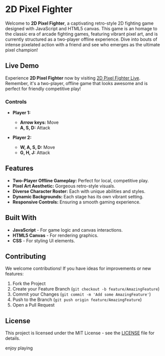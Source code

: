 # 2D Pixel Fighter

Welcome to **2D Pixel Fighter**, a captivating retro-style 2D fighting game designed with JavaScript and HTML5 canvas. This game is an homage to the classic era of arcade fighting games, featuring vibrant pixel art, and is currently structured as a two-player offline experience. Dive into bouts of intense pixelated action with a friend and see who emerges as the ultimate pixel champion!

## Live Demo

Experience **2D Pixel Fighter** now by visiting [2D Pixel Fighter Live](https://esshamza.github.io/Fighting-art-Game/). Remember, it's a two-player, offline game that looks awesome and is perfect for friendly competitive play!


### Controls

- **Player 1:**
  - **Arrow keys:** Move
  - **A, S, D:** Attack

- **Player 2:**
  - **W, A, S, D:** Move
  - **G, H, J:** Attack

## Features

- **Two-Player Offline Gameplay:** Perfect for local, competitive play.
- **Pixel Art Aesthetic:** Gorgeous retro-style visuals.
- **Diverse Character Roster:** Each with unique abilities and styles.
- **Dynamic Backgrounds:** Each stage has its own vibrant setting.
- **Responsive Controls:** Ensuring a smooth gaming experience.

## Built With

- **JavaScript** - For game logic and canvas interactions.
- **HTML5 Canvas** - For rendering graphics.
- **CSS** - For styling UI elements.

## Contributing

We welcome contributions! If you have ideas for improvements or new features:

1. Fork the Project
2. Create your Feature Branch (`git checkout -b feature/AmazingFeature`)
3. Commit your Changes (`git commit -m 'Add some AmazingFeature'`)
4. Push to the Branch (`git push origin feature/AmazingFeature`)
5. Open a Pull Request

## License

This project is licensed under the MIT License - see the [LICENSE](LICENSE.md) file for details.


enjoy playing

